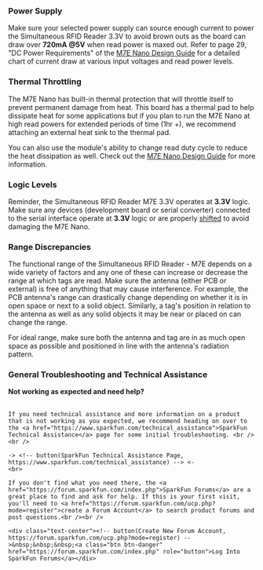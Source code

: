 

### Power Supply

Make sure your selected power supply can source enough current to power the Simultaneous RFID Reader 3.3V to avoid brown outs as the board can draw over <b>720mA @5V</b> when read power is maxed out. Refer to page 29, "DC Power Requirements" of the [M7E Nano Design Guide](https://cdn.sparkfun.com/datasheets/Sensors/ID/Nano_Design_Guide_rev01E.pdf) for a detailed chart of current draw at various input voltages and read power levels.

### Thermal Throttling

The M7E Nano has built-in thermal protection that will throttle itself to prevent permanent damage from heat. This board has a thermal pad to help dissipate heat for some applications but if you plan to run the M7E Nano at high read powers for extended periods of time (1hr +), we recommend attaching an external heat sink to the thermal pad.

You can also use the module's ability to change read duty cycle to reduce the heat dissipation as well. Check out the [M7E Nano Design Guide](https://cdn.sparkfun.com/assets/learn_tutorials/6/1/3/Nano_Design_Guide_rev01E.pdf) for more information.

### Logic Levels

Reminder, the Simultaneous RFID Reader M7E 3.3V operates at <b>3.3V</b> logic. Make sure any devices (development board or serial converter) connected to the serial interface operate at <b>3.3V</b> logic or are properly [shifted](https://learn.sparkfun.com/tutorials/logic-levels) to avoid damaging the M7E Nano.

### Range Discrepancies

The functional range of the Simultaneous RFID Reader - M7E depends on a wide variety of factors and any one of these can increase or decrease the range at which tags are read. Make sure the antenna (either PCB or external) is free of anything that may cause interference. For example, the PCB antenna's range can drastically change depending on whether it is in open space or next to a solid object. Similarly, a tag's position in relation to the antenna as well as any solid objects it may be near or placed on can change the range.

For ideal range, make sure both the antenna and tag are in as much open space as possible and positioned in line with the antenna's radiation pattern.

### General Troubleshooting and Technical Assistance

<div class="alert alert-info" role="alert">
    <span class="glyphicon glyphicon-question-sign" aria-hidden="true"></span>
    <strong> Not working as expected and need help? </strong> 
    <br>
    <br>

    If you need technical assistance and more information on a product that is not working as you expected, we recommend heading on over to the <a href="https://www.sparkfun.com/technical_assistance">SparkFun Technical Assistance</a> page for some initial troubleshooting. <br /><br />
   
    -> <!-- button(SparkFun Technical Assistance Page, https://www.sparkfun.com/technical_assistance) --> <-
    <br>
   
    If you don't find what you need there, the <a href="https://forum.sparkfun.com/index.php">SparkFun Forums</a> are a great place to find and ask for help. If this is your first visit, you'll need to <a href="https://forum.sparkfun.com/ucp.php?mode=register">create a Forum Account</a> to search product forums and post questions.<br /><br />
   
    <div class="text-center"><!-- button(Create New Forum Account, https://forum.sparkfun.com/ucp.php?mode=register) -->&nbsp;&nbsp;&nbsp;<a class="btn btn-danger" href="https://forum.sparkfun.com/index.php" role="button">Log Into SparkFun Forums</a></div>

</div>